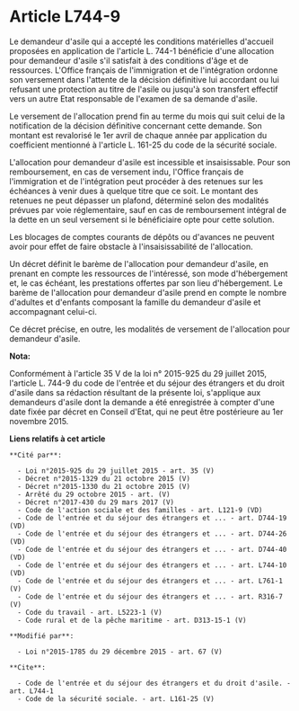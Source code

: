 # Article L744-9

Le demandeur d'asile qui a accepté les conditions matérielles d'accueil proposées en application de l'article L. 744-1
bénéficie d'une allocation pour demandeur d'asile s'il satisfait à des conditions d'âge et de ressources. L'Office français
de l'immigration et de l'intégration ordonne son versement dans l'attente de la décision définitive lui accordant ou lui
refusant une protection au titre de l'asile ou jusqu'à son transfert effectif vers un autre Etat responsable de l'examen de
sa demande d'asile. 

Le versement de l'allocation prend fin au terme du mois qui suit celui de la notification de la décision définitive
concernant cette demande. Son montant est revalorisé le 1er avril de chaque année par application du coefficient mentionné à
l'article L. 161-25 du code de la sécurité sociale. 

L'allocation pour demandeur d'asile est incessible et insaisissable. Pour son remboursement, en cas de versement indu,
l'Office français de l'immigration et de l'intégration peut procéder à des retenues sur les échéances à venir dues à quelque
titre que ce soit. Le montant des retenues ne peut dépasser un plafond, déterminé selon des modalités prévues par voie
réglementaire, sauf en cas de remboursement intégral de la dette en un seul versement si le bénéficiaire opte pour cette
solution. 

Les blocages de comptes courants de dépôts ou d'avances ne peuvent avoir pour effet de faire obstacle à l'insaisissabilité de
l'allocation. 

Un décret définit le barème de l'allocation pour demandeur d'asile, en prenant en compte les ressources de l'intéressé, son
mode d'hébergement et, le cas échéant, les prestations offertes par son lieu d'hébergement. Le barème de l'allocation pour
demandeur d'asile prend en compte le nombre d'adultes et d'enfants composant la famille du demandeur d'asile et accompagnant
celui-ci. 

Ce décret précise, en outre, les modalités de versement de l'allocation pour demandeur d'asile.

**Nota:**

Conformément à l'article 35 V de la loi n° 2015-925 du 29 juillet 2015, l'article L. 744-9 du code de l'entrée et du séjour
des étrangers et du droit d'asile dans sa rédaction résultant de la présente loi, s'applique aux demandeurs d'asile dont la
demande a été enregistrée à compter d'une date fixée par décret en Conseil d'Etat, qui ne peut être postérieure au 1er
novembre 2015.

**Liens relatifs à cet article**

	**Cité par**:

	  - Loi n°2015-925 du 29 juillet 2015 - art. 35 (V)
	  - Décret n°2015-1329 du 21 octobre 2015 (V)
	  - Décret n°2015-1330 du 21 octobre 2015 (V)
	  - Arrêté du 29 octobre 2015 - art. (V)
	  - Décret n°2017-430 du 29 mars 2017 (V)
	  - Code de l'action sociale et des familles - art. L121-9 (VD)
	  - Code de l'entrée et du séjour des étrangers et ... - art. D744-19 (VD)
	  - Code de l'entrée et du séjour des étrangers et ... - art. D744-26 (VD)
	  - Code de l'entrée et du séjour des étrangers et ... - art. D744-40 (VD)
	  - Code de l'entrée et du séjour des étrangers et ... - art. L744-10 (VD)
	  - Code de l'entrée et du séjour des étrangers et ... - art. L761-1 (V)
	  - Code de l'entrée et du séjour des étrangers et ... - art. R316-7 (V)
	  - Code du travail - art. L5223-1 (V)
	  - Code rural et de la pêche maritime - art. D313-15-1 (V)

	**Modifié par**:

	  - Loi n°2015-1785 du 29 décembre 2015 - art. 67 (V)

	**Cite**:

	  - Code de l'entrée et du séjour des étrangers et du droit d'asile. - art. L744-1
	  - Code de la sécurité sociale. - art. L161-25 (V)
